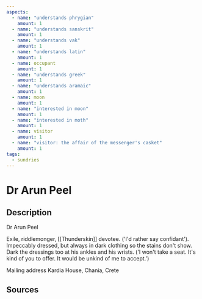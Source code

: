 ```yaml
---
aspects: 
  - name: "understands phrygian"
    amount: 1
  - name: "understands sanskrit"
    amount: 1
  - name: "understands vak"
    amount: 1
  - name: "understands latin"
    amount: 1
  - name: occupant
    amount: 1
  - name: "understands greek"
    amount: 1
  - name: "understands aramaic"
    amount: 1
  - name: moon
    amount: 1
  - name: "interested in moon"
    amount: 1
  - name: "interested in moth"
    amount: 1
  - name: visitor
    amount: 1
  - name: "visitor: the affair of the messenger's casket"
    amount: 1
tags:
  - sundries
---
```

# Dr Arun Peel
## Description
Dr Arun Peel

Exile, riddlemonger, [[Thunderskin]] devotee. ('I'd rather say confidant'). Impeccably dressed, but always in dark clothing so the stains don't show. Dark the dressings too at his ankles and his wrists. ('I won't take a seat. It's kind of you to offer. It would be unkind of me to accept.') 

Mailing address Kardia House, Chania, Crete
## Sources

